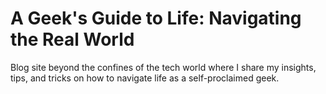 # A Geek's Guide to Life: Navigating the Real World

Blog site beyond the confines of the tech world where I share my insights, tips, and tricks on how to navigate life as a self-proclaimed geek.
